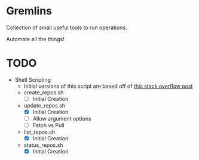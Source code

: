 # Gremlins
Collection of small useful tools to run operations.

Automate all the things!

# TODO
- Shell Scripting
    - Initial versions of this script are based off of [this stack overflow post](https://stackoverflow.com/a/36800741/7400802)
    - create_repos.sh
        - [ ] Initial Creation
    - update_repos.sh
        - [X] Initial Creation
        - [ ] Allow argument options
        - [ ] Fetch vs Pull
    - list_repos.sh
        - [X] Initial Creation
    - status_repos.sh
        - [X] Initial Creation